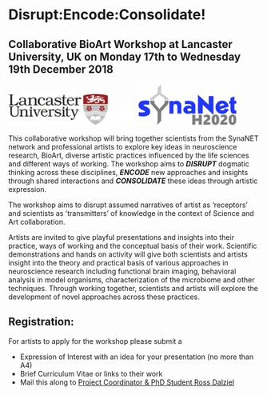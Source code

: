 # Disrupt:Encode:Consolidate!

## Collaborative BioArt Workshop at **Lancaster University, UK** on **Monday 17th to Wednesday 19th December 2018**

<img src="https://raw.githubusercontent.com/cheapjack/DisruptEncodeConsolidate/master/media/LancsACLogo.png" width="200">
<img src="https://raw.githubusercontent.com/cheapjack/DisruptEncodeConsolidate/master/media/space.png" width="50">
<img src="https://raw.githubusercontent.com/cheapjack/DisruptEncodeConsolidate/master/media/synaNetLogo.png" width="200">

This collaborative workshop will bring together scientists from the SynaNET network and professional artists to explore key ideas in neuroscience research, BioArt, diverse artistic practices influenced by the life sciences and different ways of working. The workshop aims to ***DISRUPT*** dogmatic thinking across these disciplines, ***ENCODE*** new approaches and insights through shared interactions and ***CONSOLIDATE*** these ideas through artistic expression.

The workshop aims to disrupt assumed narratives of artist as ‘receptors’ and scientists as ’transmitters’ of knowledge in the context of Science and Art collaboration.

Artists are invited to give playful presentations and insights into their practice, ways of working and the conceptual basis of their work. Scientific demonstrations and hands on activity will give both scientists and artists insight into the theory and practical basis of various approaches in neuroscience research including functional brain imaging, behavioral analysis in model organisms, characterization of the microbiome and other techniques. Through working together, scientists and artists will explore the development of novel approaches across these practices.


## Registration:

For artists to apply for the workshop please submit a
 * Expression of Interest with an idea for your presentation (no more than A4) 
 * Brief Curriculum Vitae or links to their work
 * Mail this along to <a href="mailto:r.dalziel@lancaster.ac.uk?subject=Disrupt, Encode, Consolidate Enquiry&bcc=n.dawson1@lancaster.ac.uk">Project Coordinator & PhD Student Ross Dalziel</a>
 
